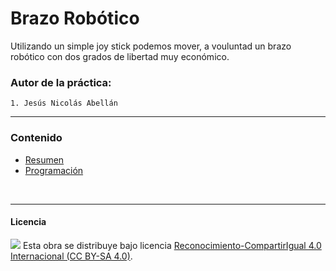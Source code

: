 # Brazo Robótico

Utilizando un simple joy stick podemos mover, a vouluntad un brazo robótico con dos grados de libertad muy económico.

### Autor de la práctica:
    1. Jesús Nicolás Abellán

<hr>

### Contenido

- [Resumen](Resumen.pdf)
- [Programación](Programación.sb2)


<br>


***

#### Licencia

<img src="http://i.creativecommons.org/l/by-sa/4.0/88x31.png" /> Esta obra se distribuye bajo licencia [Reconocimiento-CompartirIgual 4.0 Internacional (CC BY-SA 4.0)](https://creativecommons.org/licenses/by-sa/4.0/deed.es_ES).
